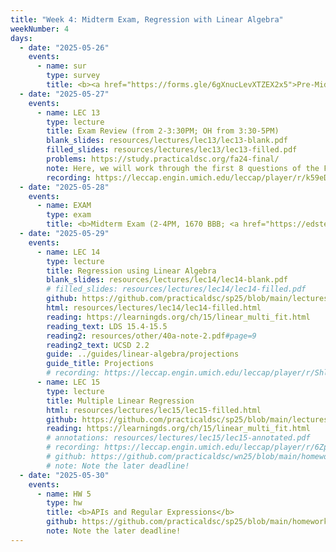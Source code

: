```yaml
---
title: "Week 4: Midterm Exam, Regression with Linear Algebra"
weekNumber: 4
days:
  - date: "2025-05-26"
    events:
      - name: sur
        type: survey
        title: <b><a href="https://forms.gle/6gXnucLevXTZEX2x5">Pre-Midterm Survey</a></b>
  - date: "2025-05-27"
    events:
      - name: LEC 13
        type: lecture
        title: Exam Review (from 2-3:30PM; OH from 3:30-5PM)
        blank_slides: resources/lectures/lec13/lec13-blank.pdf
        filled_slides: resources/lectures/lec13/lec13-filled.pdf
        problems: https://study.practicaldsc.org/fa24-final/
        note: Here, we will work through the first 8 questions of the Fall 2024 Final Exam (back when the Final was cumulative).
        recording: https://leccap.engin.umich.edu/leccap/player/r/k59eDS
  - date: "2025-05-28"
    events:
      - name: EXAM
        type: exam
        title: <b>Midterm Exam (2-4PM, 1670 BBB; <a href="https://edstem.org/us/courses/78535/discussion/6727704">details here</a>)</b>
  - date: "2025-05-29"
    events:
      - name: LEC 14
        type: lecture
        title: Regression using Linear Algebra
        blank_slides: resources/lectures/lec14/lec14-blank.pdf
        # filled_slides: resources/lectures/lec14/lec14-filled.pdf
        github: https://github.com/practicaldsc/sp25/blob/main/lectures/lec14/
        html: resources/lectures/lec14/lec14-filled.html
        reading: https://learningds.org/ch/15/linear_multi_fit.html
        reading_text: LDS 15.4-15.5
        reading2: resources/other/40a-note-2.pdf#page=9
        reading2_text: UCSD 2.2
        guide: ../guides/linear-algebra/projections
        guide_title: Projections
        # recording: https://leccap.engin.umich.edu/leccap/player/r/ShljO9
      - name: LEC 15
        type: lecture
        title: Multiple Linear Regression
        html: resources/lectures/lec15/lec15-filled.html
        github: https://github.com/practicaldsc/sp25/blob/main/lectures/lec15/
        reading: https://learningds.org/ch/15/linear_multi_fit.html
        # annotations: resources/lectures/lec15/lec15-annotated.pdf
        # recording: https://leccap.engin.umich.edu/leccap/player/r/6Zpa1q
        # github: https://github.com/practicaldsc/wn25/blob/main/homeworks/hw07/hw07.ipynb
        # note: Note the later deadline!
  - date: "2025-05-30"
    events:
      - name: HW 5
        type: hw
        title: <b>APIs and Regular Expressions</b>
        github: https://github.com/practicaldsc/sp25/blob/main/homeworks/hw05/hw05.ipynb
        note: Note the later deadline!
---
```

